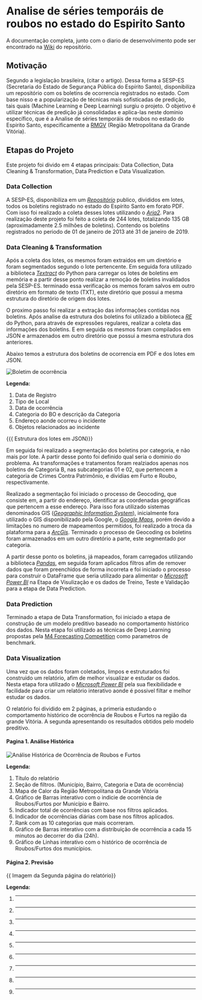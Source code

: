 # Analise de séries temporáis de roubos no estado do Espirito Santo

A documentação completa, junto com o diario de desenvolvimento pode ser encontrado na [Wiki](#) do repositório.

## Motivação

Segundo a legislação brasileira, (citar o artigo). Dessa forma a SESP-ES (Secretaria do Estado de Segurança Pública do Espírito Santo), disponibiliza um repositório com os boletins de ocorrencia registrados no estado. Com base nisso e a popularização de técnicas mais sofisticadas de predição, tais quais (Machine Learning e Deep Learning) surgiu o projeto. O objetivo é utilizar técnicas de predição já consolidadas e aplica-las neste dominio específico, que é a Analise de séries temporáis de roubos no estado do Espirito Santo, especificamente a [RMGV](https://pt.wikipedia.org/wiki/Região_Metropolitana_de_Vitória) (Região Metropolitana da Grande Vitória).

## Etapas do Projeto

Este projeto foi divido em 4 etapas principais: Data Collection, Data Cleaning & Transformation, Data Prediction e Data Visualization.

### Data Collection

A SESP-ES, disponibiliza em um [_Repositório_](https://boletins.sesp.es.gov.br) publico, divididos em lotes, todos os boletins registrado no estado do Espírito Santo em forato PDF. Com isso foi realizado a coleta desses lotes utilizando o [_Aria2_](https://aria2.github.io/manual/pt/html/index.html).
Para realização deste projeto foi feito a coleta de 244 lotes, totalizando 135 GB (aproximadamente 2.5 milhões de boletins). Contendo os boletins registrados no periodo de 01 de janeiro de 2013 até 31 de janeiro de 2019.


### Data Cleaning & Transformation

Após a coleta dos lotes, os mesmos foram extraidos em um diretório e foram segmentados segundo o lote pertencente. Em seguida fora utilizado a biblioteca [_Textract_](https://textract.readthedocs.io/en/stable/)  do Python para carregar os lotes de boletins em memória e a partir desse ponto realizar a remoção de boletins invalidados pela SESP-ES. terminado essa verificação os memos foram salvos em outro diretório em formato de texto (TXT), este diretório que possui a mesma estrutura do diretório de origem dos lotes.

O proximo passo foi realizar a extração das informações contidas nos boletins. Após analise da estrutura dos boletins foi utilizado a biblioteca [_RE_](https://docs.python.org/3/library/re.html) do Python, para através de expressões regulares, realizar a coleta das informações dos boletins. E em seguida os mesmos foram compilados em JSON e armazenados em outro diretório que possui a mesma estrutura dos anteriores.

Abaixo temos a estrutura dos boletins de ocorrencia em PDF e dos lotes em JSON.

![Boletim de ocorrência](https://github.com/andrebvitoria/Projeto-BO/blob/master/Images/BO/BO.png)

**Legenda:**
1. Data de Registro
2. Tipo de Local
3. Data de ocorrência
4. Categoria do BO e descrição da Categoria
5. Endereço aonde ocorreu o incidente
6. Objetos relacionados ao incidente

{{{ Estrutura dos lotes em JSON}}}

Em seguida foi realizado a segmentação dos boletins por categoria, e não mais por lote. A partir desse ponto foi definido qual seria o dominio do problema. As transformações e tratamentos foram realziados apenas nos boletins de Categoria B, nas subcategorias 01 e 02, que pertencem a categoria de Crimes Contra Patrimônio, e dividias em Furto e Roubo, respectivamente.

Realizado a segmentação foi iniciado o processo de Geocoding, que consiste em, a partir do endereço, identificar as coordenadas geográficas que pertencem a esse endereço. Para isso fora utilizado sistemas denominados GIS ([_Geographic Information System_](https://en.wikipedia.org/wiki/Geographic_information_system)), inicialmente fora utilizado o GIS disponibilizado pela Google, o [_Google Maps_](https://developers.google.com/maps/documentation/geocoding/start?hl=pt-br), porém devido a limitações no numero de mapeamentos permitidos, foi realizado a troca da plataforma para a [_ArcGis_](https://developers.arcgis.com). Terminado o processo de Geocoding os boletins foram armazenados em um outro diretório a parte, este segmentado por categoria.

A partir desse ponto os boletins, já mapeados, foram carregados utilizando a biblioteca [_Pandas_](https://pandas.pydata.org), em seguida foram aplicados filtros afim de remover dados que foram preenchidos de forma incorreta e foi iniciado o processo para construir o DataFrame que seria utilizado para alimentar o [_Microsoft Power BI_](https://powerbi.microsoft.com/pt-br/what-is-power-bi/) na Etapa de Visulização e os dados de Treino, Teste e Validação para a etapa de Data Prediction.

### Data Prediction

Terminado a etapa de Data Transformation, foi iniciado a etapa de construção de um modelo preditivo baseado no comportamento histórico dos dados. Nesta etapa foi utilizado as técnicas de Deep Learning propostas pela [M4 Forecasting Competition](https://github.com/M4Competition/M4-methods/) como parametros de benchmark.



### Data Visualization

Uma vez que os dados foram coletados, limpos e estruturados foi construido um relatório, afim de melhor visualizar e estudar os dados. Nesta etapa fora utilizado o [_Microsoft Power BI_](https://powerbi.microsoft.com/pt-br/what-is-power-bi/) pela sua flexibilidade e facilidade para criar um relatório interativo aonde é possivel filtar e melhor estudar os dados. 

O relatório foi dividido em 2 páginas, a primeria estudando o comportamento histórico de ocorrência de Roubos e Furtos na região da grande Vitória. A segunda apresentando os resultados obtidos pelo modelo preditivo.

#### Pagina 1. Análise Histórica

![Análise Histórica de Ocorrência de Roubos e Furtos](https://github.com/andrebvitoria/Projeto-BO/blob/master/Images/Report/Pagina_1.JPG)

**Legenda:**
1. Título do relatório
2. Seção de filtros. (Município, Bairro, Categoria e Data de ocorrência)
3. Mapa de Calor da Região Metropolitana da Grande Vitória
4. Gráfico de Barras interativo com o indicie de ocorrência de Roubos/Furtos por Município e Bairro.
5. Indicador total de ocorrências com base nos filtros aplicados.
6. Indicador de ocorrências diárias com base nos filtros aplicados.
7. Rank com as 10 categorias que mais ocorreram.
8. Gráfico de Barras interativo com a distribuição de ocorrência a cada 15 minutos ao decorrer do dia (24h).
9. Gráfico de Linhas interativo com o histórico de ocorrência de Roubos/Furtos dos municípios.

#### Página 2. Previsão

{{ Imagem da Segunda página do relatório}}

**Legenda:**
1. ----
2. ----
3. ----
4. ----
5. ----
6. ----
7. ----
8. ----
9. ----
